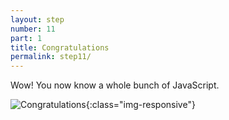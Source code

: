 ```yaml
---
layout: step
number: 11
part: 1
title: Congratulations
permalink: step11/
---
```


Wow!  You now know a whole bunch of JavaScript. 

![Congratulations](../assets/minions-congrats.gif){:class="img-responsive"}

